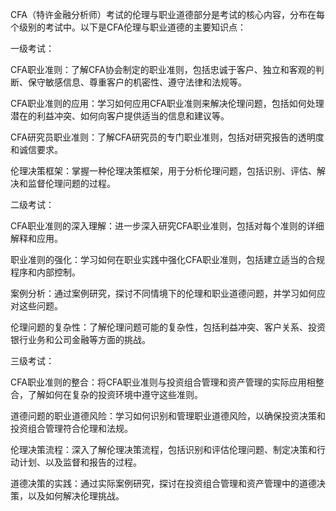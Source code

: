 CFA（特许金融分析师）考试的伦理与职业道德部分是考试的核心内容，分布在每个级别的考试中。以下是CFA伦理与职业道德的主要知识点：


一级考试：

CFA职业准则：了解CFA协会制定的职业准则，包括忠诚于客户、独立和客观的判断、保守敏感信息、尊重客户的机密性、遵守法律和法规等。

CFA职业准则的应用：学习如何应用CFA职业准则来解决伦理问题，包括如何处理潜在的利益冲突、如何向客户提供适当的信息和建议等。

CFA研究员职业准则：了解CFA研究员的专门职业准则，包括对研究报告的透明度和诚信要求。

伦理决策框架：掌握一种伦理决策框架，用于分析伦理问题，包括识别、评估、解决和监督伦理问题的过程。


二级考试：

CFA职业准则的深入理解：进一步深入研究CFA职业准则，包括对每个准则的详细解释和应用。

职业准则的强化：学习如何在职业实践中强化CFA职业准则，包括建立适当的合规程序和内部控制。

案例分析：通过案例研究，探讨不同情境下的伦理和职业道德问题，并学习如何应对这些问题。

伦理问题的复杂性：了解伦理问题可能的复杂性，包括利益冲突、客户关系、投资银行业务和公司金融等方面的挑战。


三级考试：

CFA职业准则的整合：将CFA职业准则与投资组合管理和资产管理的实际应用相整合，了解如何在复杂的投资环境中遵守这些准则。

道德问题的职业道德风险：学习如何识别和管理职业道德风险，以确保投资决策和投资组合管理符合伦理和法规。

伦理决策流程：深入了解伦理决策流程，包括识别和评估伦理问题、制定决策和行动计划、以及监督和报告的过程。

道德决策的实践：通过实际案例研究，探讨在投资组合管理和资产管理中的道德决策，以及如何解决伦理挑战。